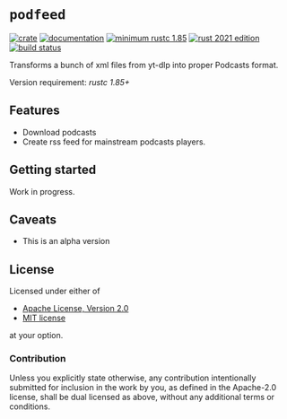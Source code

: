 # `podfeed`

[![crate](https://img.shields.io/crates/v/podfeed.svg)](https://crates.io/crates/podfeed)
[![documentation](https://docs.rs/podfeed/badge.svg)](https://docs.rs/podfeed)
[![minimum rustc 1.85](https://img.shields.io/badge/rustc-1.85-red.svg)](https://rust-lang.github.io/rfcs/2495-min-rust-version.html)
[![rust 2021 edition](https://img.shields.io/badge/edition-2021-blue.svg)](https://doc.rust-lang.org/edition-guide/rust-2021/index.html)
[![build status](https://github.com/graelo/podfeed/actions/workflows/essentials.yml/badge.svg)](https://github.com/graelo/podfeed/actions/workflows/essentials.yml)

<!-- cargo-sync-readme start -->

Transforms a bunch of xml files from yt-dlp into proper Podcasts format.

Version requirement: _rustc 1.85+_

## Features

- Download podcasts
- Create rss feed for mainstream podcasts players.

## Getting started

Work in progress.

## Caveats

- This is an alpha version

## License

Licensed under either of

- [Apache License, Version 2.0](http://www.apache.org/licenses/LICENSE-2.0)
- [MIT license](http://opensource.org/licenses/MIT)

at your option.

### Contribution

Unless you explicitly state otherwise, any contribution intentionally submitted
for inclusion in the work by you, as defined in the Apache-2.0 license, shall
be dual licensed as above, without any additional terms or conditions.

<!-- cargo-sync-readme end -->
